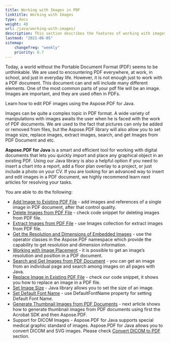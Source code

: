 ```yaml
---
title: Working with Images in PDF 
linktitle: Working with Images
type: docs
weight: 40
url: /java/working-with-images/
description: This section describes the features of working with images in a PDF file using Java library.
lastmod: "2021-06-05"
sitemap:
    changefreq: "weekly"
    priority: 0.7
---
```


Today, a world without the Portable Document Format (PDF) seems to be unthinkable. We are used to encountering PDF everywhere, at work, in school, and just in everyday life.
However, it is not enough just to work with a PDF document. This document can and will include many different elements. One of the most common parts of your pdf file will be an image. Images are important, and they are used often in PDFs. 

Learn how to edit PDF images using the Aspose.PDF for Java. 

Images can be quite a complex topic in PDF format. A wide variety of manipulations with images awaits the user when he is faced with the work of PDF documents. We are used to the fact that pictures can only be added or removed from files, but the Aspose.PDF library will also allow you to set image size, replace images, extract images, search, and get Images from PDF Document and etc.

**Aspose.PDF for Java** is a smart and efficient tool for working with digital documents that lets you quickly import and place any graphical object in an existing PDF.
Using our Java library is also a helpful option if you need to insert a chart into a report, add a floor plan overlay to a project, or just include a photo on your CV. If you are looking for an advanced way to insert and edit images in a PDF document, we highly recommend
learn next articles for resolving your tasks.

You are able to do the following:

- [Add Image to Existing PDF File](/pdf/java/add-image-to-existing-pdf-file/) - add images and references of a single image in PDF document, after that control quality.
- [Delete Images from PDF File](/pdf/java/delete-images-from-pdf-file/) - check code snippet for deleting images from PDF file.
- [Extract Images from PDF File](/pdf/java/extract-images-from-pdf-file/) - use Images collection for extract images from PDF file.
- [Get the Resolution and Dimensions of Embedded Images](/pdf/java/get-resolution-and-dimensions-of-embedded-images/) - use the operator classes in the Aspose.PDF namespace which provide the capability to get resolution and dimension information.
- [Working with Image Placement](/pdf/java/working-with-image-placement/) - it is possible to get an image’s resolution and position in a PDF document.
- [Search and Get Images from PDF Document](/pdf/java/search-and-get-images-from-pdf-document/) - you can get an image from an individual page and search among images on all pages with Java.
- [Replace Image in Existing PDF File](/pdf/java/replace-image-in-existing-pdf-file/) - check our code snippet, it shows you how to replace an image in a PDF file.
- [Set Image Size](/pdf/java/set-image-size/) - Java library allows you to set the size of an image.
- [Set Default Font Name](/pdf/java/set-default-font-name/) - use DefaultFontName property for setting Default Font Name.
- [Generate Thumbnail Images from PDF Documents](/pdf/java/generate-thumbnail-images-from-pdf-documents/) - next article shows how to generate thumbnail images from PDF documents using first the Acrobat SDK and then Aspose.PDF.
- Support for DICOM Images - Aspose.PDF for Java supports special medical graphic standard of images. Aspose.PDF for Java allows you to convert DICOM and SVG images. Please check [Convert DICOM to PDF](/pdf/java/convert-dicom-to-pdf/) section.
